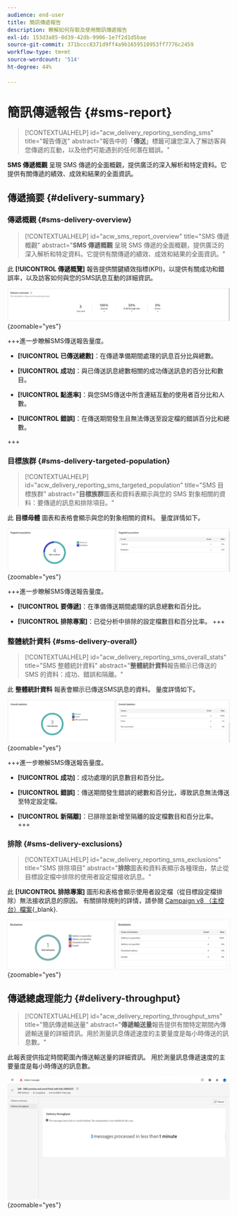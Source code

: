 ```yaml
---
audience: end-user
title: 簡訊傳遞報告
description: 瞭解如何存取及使用簡訊傳遞報告
exl-id: 153d3a85-0d39-42db-9906-1e7f2d1d5bae
source-git-commit: 371bccc8371d9ff4a9b1659510953ff7776c2459
workflow-type: tm+mt
source-wordcount: '514'
ht-degree: 44%

---
```


# 簡訊傳遞報告 {#sms-report}

>[!CONTEXTUALHELP]
>id="acw_delivery_reporting_sending_sms"
>title="報告傳送"
>abstract="報告中的「**傳送**」標籤可讓您深入了解訪客與您傳遞的互動，以及他們可能遇到的任何潛在錯誤。"

**SMS 傳遞概觀** 呈現 SMS 傳遞的全面概觀，提供廣泛的深入解析和特定資料。它提供有關傳遞的績效、成效和結果的全面資訊。

## 傳遞摘要 {#delivery-summary}

### 傳遞概觀 {#sms-delivery-overview}

>[!CONTEXTUALHELP]
>id="acw_sms_report_overview"
>title="SMS 傳遞概觀"
>abstract="**SMS 傳遞概觀** 呈現 SMS 傳遞的全面概觀，提供廣泛的深入解析和特定資料。它提供有關傳遞的績效、成效和結果的全面資訊。"

此 **[!UICONTROL 傳遞概覽]** 報告提供關鍵績效指標(KPI)，以提供有關成功和錯誤率，以及訪客如何與您的SMS訊息互動的詳細資訊。

![](assets/reporting_sms_3.png){zoomable=&quot;yes&quot;}

+++進一步瞭解SMS傳送報告量度。

* **[!UICONTROL 已傳送總數]**：在傳遞準備期間處理的訊息百分比與總數。

* **[!UICONTROL 成功]**：與已傳送訊息總數相關的成功傳送訊息的百分比和數目。

* **[!UICONTROL 點進率]**：與您SMS傳送中所含連結互動的使用者百分比和人數。

* **[!UICONTROL 錯誤]**：在傳送期間發生且無法傳送至設定檔的錯誤百分比和總數。

+++

### 目標族群 {#sms-delivery-targeted-population}

>[!CONTEXTUALHELP]
>id="acw_delivery_reporting_sms_targeted_population"
>title="SMS 目標族群"
>abstract="**目標族群**&#x200B;圖表和資料表顯示與您的 SMS 對象相關的資料：要傳遞的訊息和排除項目。"

此 **目標母體** 圖表和表格會顯示與您的對象相關的資料。 量度詳情如下。

![](assets/reporting_sms_4.png){zoomable=&quot;yes&quot;}

+++進一步瞭解SMS傳送報告量度。

* **[!UICONTROL 要傳遞]**：在準備傳送期間處理的訊息總數和百分比。

* **[!UICONTROL 排除專案]**：已從分析中排除的設定檔數目和百分比率。
+++


### 整體統計資料 {#sms-delivery-overall}

>[!CONTEXTUALHELP]
>id="acw_delivery_reporting_sms_overall_stats"
>title="SMS 整體統計資料"
>abstract="**整體統計資料**&#x200B;報告顯示已傳送的 SMS 的資料：成功、錯誤和隔離。"

此 **整體統計資料** 報表會顯示已傳送SMS訊息的資料。 量度詳情如下。

![](assets/reporting_sms_5.png){zoomable=&quot;yes&quot;}

+++進一步瞭解SMS傳送報告量度。

* **[!UICONTROL 成功]**：成功處理的訊息數目和百分比。

* **[!UICONTROL 錯誤]**：傳送期間發生錯誤的總數和百分比，導致訊息無法傳送至特定設定檔。

* **[!UICONTROL 新隔離]**：已排除並新增至隔離的設定檔數目和百分比率。
+++

### 排除 {#sms-delivery-exclusions}

>[!CONTEXTUALHELP]
>id="acw_delivery_reporting_sms_exclusions"
>title="SMS 排除項目"
>abstract="**排除**&#x200B;圖表和資料表顯示各種理由，禁止從目標設定檔中排除的使用者設定檔接收訊息。"

此 **[!UICONTROL 排除專案]** 圖形和表格會顯示使用者設定檔（從目標設定檔排除）無法接收訊息的原因。 有關排除規則的詳情，請參閱 [Campaign v8 （主控台）檔案](https://experienceleague.adobe.com/docs/campaign/campaign-v8/send/failures/delivery-failures.html#sms-quarantines){_blank}.

![](assets/reporting_sms_6.png){zoomable=&quot;yes&quot;}

## 傳遞總處理能力 {#delivery-throughput}

>[!CONTEXTUALHELP]
>id="acw_delivery_reporting_throughput_sms"
>title="簡訊傳遞輸送量"
>abstract="**傳遞輸送量**&#x200B;報告提供有關特定期間內傳遞輸送量的詳細資訊。用於測量訊息傳遞速度的主要量度是每小時傳送的訊息數。"

此報表提供指定時間範圍內傳送輸送量的詳細資訊。 用於測量訊息傳遞速度的主要量度是每小時傳送的訊息數。

![](assets/reporting_sms_2.png){zoomable=&quot;yes&quot;}
